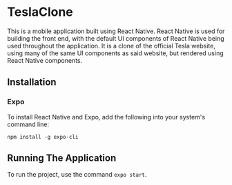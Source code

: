 # TeslaClone
This is a mobile application built using React Native. React Native is used for building the front end, with the default UI components of React Native being used throughout the application. It is a clone of the official Tesla website, using many of the same UI components as said website, but rendered using React Native components.

## Installation
### Expo
To install React Native and Expo, add the following into your system's command line:
```
npm install -g expo-cli
```
## Running The Application
To run the project, use the command ``` expo start ```.
